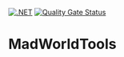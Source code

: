 [![.NET](https://github.com/oveldman/MadWorldTools/actions/workflows/dotnet.yml/badge.svg)](https://github.com/oveldman/MadWorldTools/actions/workflows/dotnet.yml)
[![Quality Gate Status](https://sonarcloud.io/api/project_badges/measure?project=oveldman_MadWorldTools&metric=alert_status)](https://sonarcloud.io/summary/new_code?id=oveldman_MadWorldTools)

# MadWorldTools
